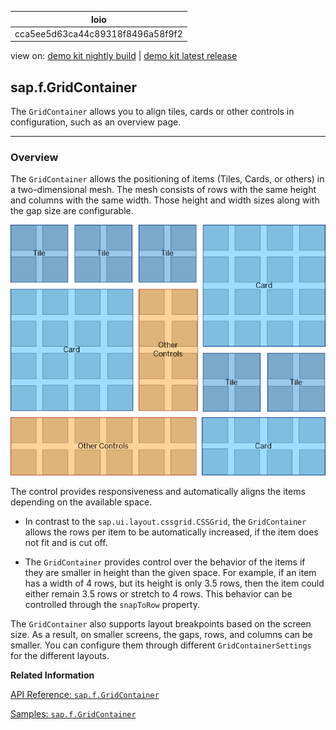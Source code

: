 <!-- loiocca5ee5d63ca44c89318f8496a58f9f2 -->

| loio |
| -----|
| cca5ee5d63ca44c89318f8496a58f9f2 |

<div id="loio">

view on: [demo kit nightly build](https://openui5nightly.hana.ondemand.com/topic/cca5ee5d63ca44c89318f8496a58f9f2) | [demo kit latest release](https://sdk.openui5.org/topic/cca5ee5d63ca44c89318f8496a58f9f2)</div>

## sap.f.GridContainer

The `GridContainer` allows you to align tiles, cards or other controls in configuration, such as an overview page.

***

<a name="loiocca5ee5d63ca44c89318f8496a58f9f2__section_gs3_qlx_hhb"/>

### Overview

The `GridContainer` allows the positioning of items \(Tiles, Cards, or others\) in a two-dimensional mesh. The mesh consists of rows with the same height and columns with the same width. Those height and width sizes along with the gap size are configurable.

 ![](images/loiob8076d54b3f3409f839595a401bc713b_LowRes.png) 

The control provides responsiveness and automatically aligns the items depending on the available space.

-   In contrast to the `sap.ui.layout.cssgrid.CSSGrid`, the `GridContainer` allows the rows per item to be automatically increased, if the item does not fit and is cut off.

-   The `GridContainer` provides control over the behavior of the items if they are smaller in height than the given space. For example, if an item has a width of 4 rows, but its height is only 3.5 rows, then the item could either remain 3.5 rows or stretch to 4 rows. This behavior can be controlled through the `snapToRow` property.


The `GridContainer` also supports layout breakpoints based on the screen size. As a result, on smaller screens, the gaps, rows, and columns can be smaller. You can configure them through different `GridContainerSettings` for the different layouts.

**Related Information**  


[API Reference: `sap.f.GridContainer`](https://sdk.openui5.org/api/symbols/sap.f.GridContainer)

[Samples: `sap.f.GridContainer`](https://sdk.openui5.org/entity/sap.f.GridContainer)

